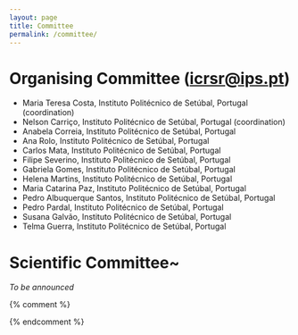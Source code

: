 ```yaml
---
layout: page
title: Committee
permalink: /committee/
---
```


# Organising Committee ([icrsr@ips.pt](mailto:icrsr@ips.pt))
- Maria Teresa Costa, Instituto Politécnico de Setúbal, Portugal (coordination)
- Nelson Carriço, Instituto Politécnico de Setúbal, Portugal (coordination)
- Anabela Correia, Instituto Politécnico de Setúbal, Portugal
- Ana Rolo,  Instituto Politécnico de Setúbal, Portugal
- Carlos Mata, Instituto Politécnico de Setúbal, Portugal
- Filipe Severino, Instituto Politécnico de Setúbal, Portugal
- Gabriela Gomes, Instituto Politécnico de Setúbal, Portugal
- Helena Martins, Instituto Politécnico de Setúbal, Portugal
- Maria Catarina Paz, Instituto Politécnico de Setúbal, Portugal
- Pedro Albuquerque Santos, Instituto Politécnico de Setúbal, Portugal
- Pedro Pardal, Instituto Politécnico de Setúbal, Portugal
- Susana Galvão, Instituto Politécnico de Setúbal, Portugal
- Telma Guerra, Instituto Politécnico de Setúbal, Portugal

# Scientific Committee~

*To be announced*

{% comment %}
<!--
- Alin Artene, Faculty of Management in Production and Transportation, Politehnica University of Timisoara, Romania
- Anca Draghici, Faculty of Management in Production and Transportation, Politehnica University of Timisoara, Romania
- Claudiu Albulescu, Faculty of Management in Production and Transportation, Politehnica University of Timisoara, Romania
- Larisa Ivascu, Faculty of Management in Production and Transportation, Politehnica University of Timisoara, Romania

*More to be announced*

- Ana Gabriela Gomes, Instituto Politécnico de Setúbal, Portugal
- Anabela Correia, Instituto Politécnico de Setúbal, Portugal
- Duarte Xara Brasil, Instituto Politécnico de Setúbal, Portugal
- Francisco Javier Alcalá García, Consejo Superior de Investigaciones Científicas, Spain
- Helena Martins, Instituto Politécnico de Setúbal, Portugal
- Hugo Rebelo, Instituto Politécnico de Setúbal, Portugal
- Jarmila Straková, Institute of Technology and Business in České Budějovice
- Jarosław Tomaszewski, WSB Merito University in Wroclaw, Poland
- João Cordeiro, Instituto Politécnico de Setúbal, Portugal
- Leonilde Rei, Instituto Politécnico de Setúbal, Portugal
- Liliana Pitacho, Instituto Politécnico de Setúbal, Portugal
- Luísa Carvalho, Instituto Politécnico de Setúbal, Portugal
- Marcela Castro, Instituto Politécnico de Setúbal, Portugal
- Márcia Santos, Instituto Politécnico de Setúbal, Portugal
- Marco Marques, Instituto Politécnico de Setúbal, Portugal
- Maria Catarina Paz, Instituto Politécnico de Setúbal, Portugal
- Maria Serralha, Instituto Politécnico de Setúbal, Portugal
- Maria Teresa Costa, Instituto Politécnico de Setúbal, Portugal (coordination)
- Martina Chalupová, College of Polytechnics Jihlava, Czechia
- Martinha Piteira, Instituto Politécnico de Setúbal, Portugal
- Mesbahi Zahra, St. Pölten University of Applied Sciences, Austria
- Mettina Veenstra, Saxion University of Applied Sciences, Netherlands
- Nelson Carriço, Instituto Politécnico de Setúbal, Portugal (coordination)
- Nuno Costa, Instituto Politécnico de Setúbal, Portugal
- Nuno Teixeira, Instituto Politécnico de Setúbal, Portugal  
- Paulo Silveira, Instituto Politécnico de Setúbal, Portugal
- Pedro Pardal, Instituto Politécnico de Setúbal, Portugal
- Petra Pártlová, Institute of Technology and Business in České Budějovice
- Philipp Seibert, Fulda University of Applied Sciences, Germany
- Radu Vasiu, Politehnica University of Timișoara, Romania
- Ricardo Soares, Instituto Politécnico de Setúbal, Portugal
- Rui Dias, Instituto Politécnico de Setúbal, Portugal
- Rui Duarte Neves, Instituto Politécnico de Setúbal, Portugal
- Sandra Nunes, Instituto Politécnico de Setúbal, Portugal
- Sandrina Moreira , Instituto Politécnico de Setúbal, Portugal
- Susanne Roiser, St. Pölten University of Applied Sciences, Austria
- Tiago Pinho, Instituto Politécnico de Setúbal, Portugal
- Vítor Caldeirinha, Instituto Politécnico de Setúbal, Portugal
- Vlad Mihaescu, Politehnica University of Timișoara, Romania
- Zdeněk Caha, Institute of Technology and Business in České Budějovice 
-->
{% endcomment %}